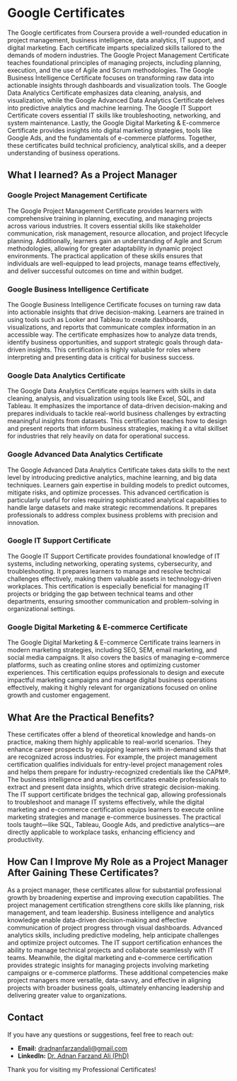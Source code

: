 # Google Certificates
The Google certificates from Coursera provide a well-rounded education in project management, business intelligence, data analytics, IT support, and digital marketing. Each certificate imparts specialized skills tailored to the demands of modern industries. The Google Project Management Certificate teaches foundational principles of managing projects, including planning, execution, and the use of Agile and Scrum methodologies. The Google Business Intelligence Certificate focuses on transforming raw data into actionable insights through dashboards and visualization tools. The Google Data Analytics Certificate emphasizes data cleaning, analysis, and visualization, while the Google Advanced Data Analytics Certificate delves into predictive analytics and machine learning. The Google IT Support Certificate covers essential IT skills like troubleshooting, networking, and system maintenance. Lastly, the Google Digital Marketing & E-commerce Certificate provides insights into digital marketing strategies, tools like Google Ads, and the fundamentals of e-commerce platforms. Together, these certificates build technical proficiency, analytical skills, and a deeper understanding of business operations.

## What I learned? As a Project Manager  
### Google Project Management Certificate
The Google Project Management Certificate provides learners with comprehensive training in planning, executing, and managing projects across various industries. It covers essential skills like stakeholder communication, risk management, resource allocation, and project lifecycle planning. Additionally, learners gain an understanding of Agile and Scrum methodologies, allowing for greater adaptability in dynamic project environments. The practical application of these skills ensures that individuals are well-equipped to lead projects, manage teams effectively, and deliver successful outcomes on time and within budget.

### Google Business Intelligence Certificate
The Google Business Intelligence Certificate focuses on turning raw data into actionable insights that drive decision-making. Learners are trained in using tools such as Looker and Tableau to create dashboards, visualizations, and reports that communicate complex information in an accessible way. The certificate emphasizes how to analyze data trends, identify business opportunities, and support strategic goals through data-driven insights. This certification is highly valuable for roles where interpreting and presenting data is critical for business success.

### Google Data Analytics Certificate
The Google Data Analytics Certificate equips learners with skills in data cleaning, analysis, and visualization using tools like Excel, SQL, and Tableau. It emphasizes the importance of data-driven decision-making and prepares individuals to tackle real-world business challenges by extracting meaningful insights from datasets. This certification teaches how to design and present reports that inform business strategies, making it a vital skillset for industries that rely heavily on data for operational success.

### Google Advanced Data Analytics Certificate
The Google Advanced Data Analytics Certificate takes data skills to the next level by introducing predictive analytics, machine learning, and big data techniques. Learners gain expertise in building models to predict outcomes, mitigate risks, and optimize processes. This advanced certification is particularly useful for roles requiring sophisticated analytical capabilities to handle large datasets and make strategic recommendations. It prepares professionals to address complex business problems with precision and innovation.

### Google IT Support Certificate
The Google IT Support Certificate provides foundational knowledge of IT systems, including networking, operating systems, cybersecurity, and troubleshooting. It prepares learners to manage and resolve technical challenges effectively, making them valuable assets in technology-driven workplaces. This certification is especially beneficial for managing IT projects or bridging the gap between technical teams and other departments, ensuring smoother communication and problem-solving in organizational settings.

### Google Digital Marketing & E-commerce Certificate
The Google Digital Marketing & E-commerce Certificate trains learners in modern marketing strategies, including SEO, SEM, email marketing, and social media campaigns. It also covers the basics of managing e-commerce platforms, such as creating online stores and optimizing customer experiences. This certification equips professionals to design and execute impactful marketing campaigns and manage digital business operations effectively, making it highly relevant for organizations focused on online growth and customer engagement.

## What Are the Practical Benefits?
These certificates offer a blend of theoretical knowledge and hands-on practice, making them highly applicable to real-world scenarios. They enhance career prospects by equipping learners with in-demand skills that are recognized across industries. For example, the project management certification qualifies individuals for entry-level project management roles and helps them prepare for industry-recognized credentials like the CAPM®. The business intelligence and analytics certificates enable professionals to extract and present data insights, which drive strategic decision-making. The IT support certificate bridges the technical gap, allowing professionals to troubleshoot and manage IT systems effectively, while the digital marketing and e-commerce certification equips learners to execute online marketing strategies and manage e-commerce businesses. The practical tools taught—like SQL, Tableau, Google Ads, and predictive analytics—are directly applicable to workplace tasks, enhancing efficiency and productivity.

## How Can I Improve My Role as a Project Manager After Gaining These Certificates?
As a project manager, these certificates allow for substantial professional growth by broadening expertise and improving execution capabilities. The project management certification strengthens core skills like planning, risk management, and team leadership. Business intelligence and analytics knowledge enable data-driven decision-making and effective communication of project progress through visual dashboards. Advanced analytics skills, including predictive modeling, help anticipate challenges and optimize project outcomes. The IT support certification enhances the ability to manage technical projects and collaborate seamlessly with IT teams. Meanwhile, the digital marketing and e-commerce certification provides strategic insights for managing projects involving marketing campaigns or e-commerce platforms. These additional competencies make project managers more versatile, data-savvy, and effective in aligning projects with broader business goals, ultimately enhancing leadership and delivering greater value to organizations.

## Contact

If you have any questions or suggestions, feel free to reach out:

- **Email:** [dradnanfarzandali@gmail.com](mailto:dradnanfarzandali@gmail.com)
- **LinkedIn:** [Dr. Adnan Farzand Ali (PhD)](https://www.linkedin.com/in/dradnanfarzandali)

Thank you for visiting my Professional Certificates!
